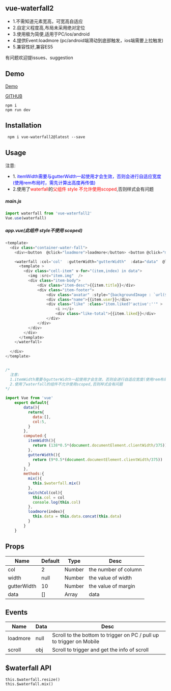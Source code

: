 

## vue-waterfall2
* 1.不需知道元素宽高，可宽高自适应
* 2.自定义程度高,布局未采用绝对定位
* 3.使用极为简便,适用于PC/ios/android
* 4.提供Event:loadmore (pc/android端滑动到底部触发，ios端需要上拉触发) 
* 5.兼容性好,兼容ES5

有问题欢迎提issues、suggestion

## Demo
[Demo](http://47.105.188.15:3000/)

[GITHUB](https://github.com/Rise-Devin/vue-waterfall2)
```
npm i 
npm run dev
```

## Installation
```
 npm i vue-waterfall2@latest --save
```

## Usage
注意:
  *  1.<font color=blue> itemWidth需要与gutterWidth一起使用才会生效，否则会进行自适应宽度(使用rem布局时，需先计算出高度再传值)</font>
  *  2.使用了<font color=red>waterfall</font>的<font color=red>父组件 style 不允许使用scoped</font>,否则样式会有问题 
##### main.js
```javascript
import waterfall from 'vue-waterfall2'
Vue.use(waterfall)
```
##### app.vue(此组件 style不使用 scoped)
```javascript
<template>
  <div class="container-water-fall">
    <div><button  @click="loadmore">loadmore</button> <button @click="mix">mix</button> <button @click="switchCol('5')">5列</button> <button @click="switchCol('8')">8列</button> <button @click="switchCol('10')">10列</button> </div>

    <waterfall :col='col'  :gutterWidth="gutterWidth"  :data="data"  @loadmore="loadmore"   >
      <template >
        <div class="cell-item" v-for="(item,index) in data">
          <img :src="item.img"  />
          <div class="item-body">
              <div class="item-desc">{{item.title}}</div>
              <div class="item-footer">
                  <div class="avatar" :style="{backgroundImage : `url(${item.avatar})` }"></div>
                  <div class="name">{{item.user}}</div>
                  <div class="like" :class="item.liked?'active':''" >
                      <i ></i>
                      <div class="like-total">{{item.liked}}</div>  
                  </div>
              </div>
          </div>
        </div>
      </template>
    </waterfall>
    
  </div>
</template>


/*
  注意:
  1.itemWidth需要与gutterWidth一起使用才会生效，否则会进行自适应宽度(使用rem布局时，需先计算出高度再传值)
  2.使用了waterfall的组件不允许使用scoped,否则样式会有问题
*/

import Vue from 'vue'
	export default{
	    data(){
	      return{
	        data:[],
	        col:5,
	      }
	    },
	    computed:{
	      itemWidth(){  
	        return (138*0.5*(document.documentElement.clientWidth/375))  #rem布局 计算宽度
	      },
	      gutterWidth(){
	        return (9*0.5*(document.documentElement.clientWidth/375))	#rem布局 计算x轴方向margin(y轴方向的margin自定义在css中即可)
	      }
	    },
	    methods:{
	      mix(){
	        this.$waterfall.mix()
	      },
	      switchCol(col){
	        this.col = col
	        console.log(this.col)
	      },
	      loadmore(index){
	        this.data = this.data.concat(this.data)
	      }
	    }
	}
```
## <waterfall> Props
Name | Default | Type | Desc
-------- | -------- | -------- | --------
col | 2  | Number |  the number of column
width | null | Number | the value of width 
gutterWidth | 10 | Number | the value of margin
data | [] | Array | data

## <waterfall> Events
Name | Data |   Desc
-------- | --- | -------- 
loadmore | null | Scroll to the bottom to trigger on PC /  pull up to trigger on Mobile  
scroll | obj | Scroll to trigger and get the info of scroll
  
## $waterfall API
```
this.$waterfall.resize()   
this.$waterfall.mix()   
```

